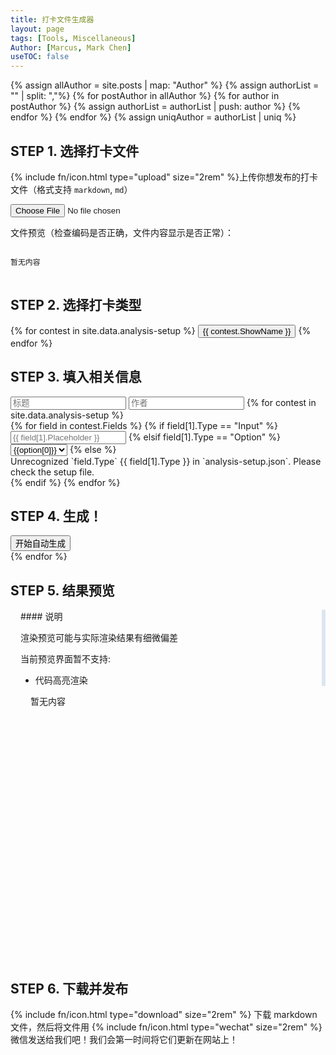 ```yaml
---
title: 打卡文件生成器
layout: page
tags: [Tools, Miscellaneous]
Author: [Marcus, Mark Chen]
useTOC: false
---
```

<!-- This is the liquid template for dynamic file generator, detailed setup is in _data/analysis-setup.json -->
<script src="{{ site.baseurl }}/js/util.js"></script>
<script src="{{ site.baseurl }}/js/markdown-parse.js"></script>

{% assign allAuthor = site.posts | map: "Author" %}
{% assign authorList = "" | split: ","%}
{% for postAuthor in allAuthor %}
    {% for author in postAuthor %}
        {% assign authorList = authorList | push: author %}
    {% endfor %}
{% endfor %}
{% assign uniqAuthor = authorList | uniq %}

<datalist style="display: none;" id="siteAuthor">
    {% for author in uniqAuthor %}
    <option>{{author}}</option>
    {% endfor %}
</datalist>

## STEP 1. 选择打卡文件

{% include fn/icon.html type="upload" size="2rem" %}上传你想发布的打卡文件（格式支持 `markdown`, `md`）

<input type='file' accept=".md,.markdown" onchange='openFile(event)'><br>

文件预览（检查编码是否正确，文件内容显示是否正常）：

<pre style="max-height: 15rem; overflow-y: auto;">
<code id="inFileContent">
暂无内容
</code>
</pre>

## STEP 2. 选择打卡类型

<div class="button-box" id="selectors">
{% for contest in site.data.analysis-setup %}
<button class="main-button" id="{{ contest.ValueName }}Selector" onclick="chooseSelector('{{ contest.ValueName }}')">
{{ contest.ShowName }}
</button>
{% endfor %}
</div>

## STEP 3. 填入相关信息

<div>
<input type="text" value="" id="title" placeholder="标题">
<input type="text" value="" id="author" placeholder="作者" list="siteAuthor">
{% for contest in site.data.analysis-setup %}
<div id="{{ contest.ValueName }}Input" class="input">
    {% for field in contest.Fields %}
        {% if field[1].Type == "Input" %}
            <input type="text" value="" id="{{ contest.ValueName }}{{ field[0] }}" placeholder="{{ field[1].Placeholder }}">
        {% elsif field[1].Type == "Option" %}
            <select id="{{ contest.ValueName }}{{ field[0] }}">
                {% for option in field[1].Options %}
                <option value={{option[1]}}> {{option[0]}} </option>
                {% endfor %}
            </select>
        {% else %}
            <div class="error">
Unrecognized `field.Type` {{ field[1].Type }} in `analysis-setup.json`. Please check the setup file.
            </div>
        {% endif %}
    {% endfor %}
    <h2> STEP 4. 生成！</h2>
    <button class="button-base gradient-button" onclick="downloadClockInFile(generate{{ contest.ValueName }})">开始自动生成</button>
</div>
{% endfor %}
</div>

## STEP 5. 结果预览

<div class="horizontal-flex-box" style="height: 35rem; flex-wrap: nowrap;">
<div markdown="1" style="padding: 0 1rem; margin-right: 0; border-right: 0.4rem solid #dce6f0; ">
#### 说明

渲染预览可能与实际渲染结果有细微偏差

当前预览界面暂不支持:
* 代码高亮渲染
</div>
    <div class="main-content" id="outPreview" style="max-height: 35rem; overflow-y: auto; max-width: none; margin-left: 2rem; margin-right: 2rem; flex-grow: 2;">
    暂无内容
    </div>
</div>

## STEP 6. 下载并发布

<p>
{% include fn/icon.html type="download" size="2rem" %} 下载 markdown 文件，然后将文件用 {% include fn/icon.html type="wechat" size="2rem" %} 微信发送给我们吧！我们会第一时间将它们更新在网站上！
</p>

<script>
    if (document.readyState !== 'loading') {
        chooseSelector("usaco");
    } else {
        document.addEventListener('DOMContentLoaded', chooseSelector("usaco"));
    }
    function chooseSelector(target){
        document.getElementById("selectors").childNodes.forEach(function(each){
            try{deselect(each);}
            catch{;}
        });
        select(document.getElementById(target+"Selector"));
        document.querySelectorAll(".input").forEach(function(each){
            each.style.display="none";
        });
        document.getElementById(target+"Input").style.display="";
    }
{% for contest in site.data.analysis-setup %}
    function generate{{ contest.ValueName }}(){
        let author = document.getElementById("author").value;
        {% for field in contest.Fields %}
        let {{ field[0] }} = document.getElementById("{{contest.ValueName}}{{ field[0] }}").value;
        {% endfor %}
        {% if contest.RewriteTitle == true %}
        let title = "{{ contest.ShowName }}";
            {% for field in contest.Fields %}
            title += " " + document.getElementById("{{ contest.ValueName }}{{ field[0] }}").value;
            {% endfor %}
        document.getElementById("title").value = title;
        {% else %}
        let title = document.getElementById("title").value;
        {% endif %}
        let yamlHead = `---\nlayout: post\ntitle: ${title}\ntags: ["`+ "{{contest.TagName}}" + `"]\nAuthor: [\"${author}\"]`;
        {% for field in contest.Fields %}
        yamlHead += "\n{{field[0]}}: " + {{ field[0] }};
        {% endfor %}
        yamlHead += "\n---"
        return yamlHead
    }
{% endfor %}
    function downloadClockInFile(yamlGenerator){
        let yamlHead = yamlGenerator();
        let date = new Date();
        let dateString = date.getFullYear() + "-" + (date.getMonth() + 1) + "-" + date.getDate();
        let content = document.getElementById("inFileContent").innerText;
        let result = yamlHead + "\n" + content;
        let title = document.getElementById("title").value
        title = title.replaceAll("_", "-").replaceAll(" ", "-");
        document.getElementById("outPreview").innerHTML = marked(content);
        MathJax.Hub.Queue(["Typeset",MathJax.Hub]); // Rerender MathJax in Page
        if(content!="\n暂无内容\n"){download(dateString + "-" + title + ".md", result)};
    }
</script>